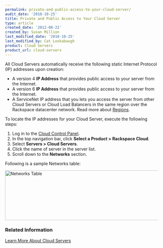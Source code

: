 ```yaml
---
permalink: private-and-public-access-to-your-cloud-server/
audit_date: '2018-10-25'
title: Private and Public Access to Your Cloud Server
type: article
created_date: '2012-08-22'
created_by: Susan Million
last_modified_date: '2018-10-25'
last_modified_by: Cat Lookabaugh
product: Cloud Servers
product_url: cloud-servers
---
```


All Cloud Servers automatically receive the following static Internet Protocol
(IP) addresses upon creation:

-   A version 4 **IP Address** that provides public access to your
    server from the Internet.
-   A version 6 **IP Address** that provides public access to your
    server from the Internet.
-   A ServiceNet IP address that you lets you access the server from
    other Cloud Servers or Cloud Load Balancers in the same region over
    the Rackspace datacenter network. Read more about
    [Regions](/how-to/about-regions).

To locate the IP addresses for your Cloud Server, execute the following steps:

1.  Log in to the [Cloud Control Panel](https://login.rackspace.com).
2.  In the top navigation bar, click **Select a Product > Rackspace Cloud**.
3.  Select **Servers > Cloud Servers**.
2.  Click the name of server in the server list.
3.  Scroll down to the **Networks** section.

Following is a sample Networks table:

<img src="{% asset_path cloud-servers/private-and-public-access-to-your-cloud-server/Networks%20Table.png %}" alt="Networks Table" width="662" height="164" />

### Related Information

[Learn More About Cloud Servers](/how-to/learn-more-about-cloud-servers)
